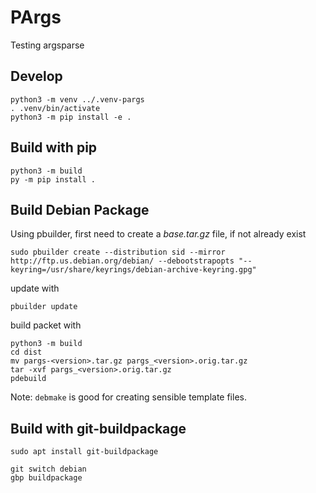 # PArgs

Testing argsparse

## Develop

```
python3 -m venv ../.venv-pargs
. .venv/bin/activate
python3 -m pip install -e .
```

## Build with pip

```
python3 -m build
py -m pip install .
```

## Build Debian Package

Using pbuilder, first need to create a _base.tar.gz_ file, if not already exist

```
sudo pbuilder create --distribution sid --mirror http://ftp.us.debian.org/debian/ --debootstrapopts "--keyring=/usr/share/keyrings/debian-archive-keyring.gpg"
```

update with

```
pbuilder update
```

build packet with

```
python3 -m build
cd dist
mv pargs-<version>.tar.gz pargs_<version>.orig.tar.gz
tar -xvf pargs_<version>.orig.tar.gz
pdebuild
```

Note: `debmake` is good for creating sensible template files.

## Build with git-buildpackage

```
sudo apt install git-buildpackage
```

```
git switch debian
gbp buildpackage
```
